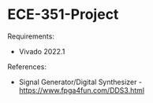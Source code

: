 # ECE-351-Project

Requirements:
* Vivado 2022.1

References:
* Signal Generator/Digital Synthesizer - https://www.fpga4fun.com/DDS3.html
